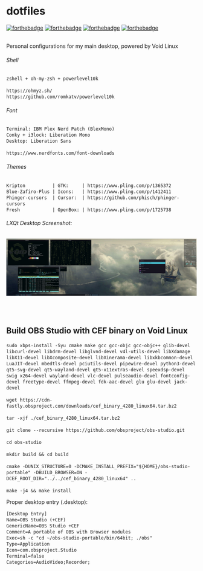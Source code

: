 # dotfiles

[![forthebadge](https://forthebadge.com/images/badges/just-plain-nasty.svg)](https://forthebadge.com) 
[![forthebadge](https://forthebadge.com/images/badges/compatibility-club-penguin.svg)](https://forthebadge.com) 
[![forthebadge](https://forthebadge.com/images/badges/built-with-swag.svg)](https://forthebadge.com) 
[![forthebadge](https://forthebadge.com/images/badges/powered-by-jeffs-keyboard.svg)](https://forthebadge.com)

<br/>
Personal configurations for my main desktop, powered by Void Linux

###### Shell
```
zshell + oh-my-zsh + powerlevel10k

https://ohmyz.sh/
https://github.com/romkatv/powerlevel10k
```

###### Font
```
Terminal: IBM Plex Nerd Patch (BlexMono)
Conky + i3lock: Liberation Mono
Desktop: Liberation Sans

https://www.nerdfonts.com/font-downloads
```

###### Themes
```
Kripton          | GTK:     | https://www.pling.com/p/1365372
Blue-Zafiro-Plus | Icons:   | https://www.pling.com/p/1412411
Phinger-cursors  | Cursor:  | https://github.com/phisch/phinger-cursors
Fresh            | OpenBox: | https://www.pling.com/p/1725738
```

###### LXQt Desktop Screenshot:
![desktoppreview](screenshot10-03-2022.png)

<br/>
<br/>

## Build OBS Studio with CEF binary on Void Linux
```
sudo xbps-install -Syu cmake make gcc gcc-objc gcc-objc++ glib-devel libcurl-devel libdrm-devel libglvnd-devel v4l-utils-devel libXdamage libX11-devel libXcomposite-devel libXinerama-devel libxkbcommon-devel LuaJIT-devel mbedtls-devel pciutils-devel pipewire-devel python3-devel qt5-svg-devel qt5-wayland-devel qt5-x11extras-devel speexdsp-devel swig x264-devel wayland-devel vlc-devel pulseaudio-devel fontconfig-devel freetype-devel ffmpeg-devel fdk-aac-devel glu glu-devel jack-devel

wget https://cdn-fastly.obsproject.com/downloads/cef_binary_4280_linux64.tar.bz2
  
tar -xjf ./cef_binary_4280_linux64.tar.bz2
  
git clone --recursive https://github.com/obsproject/obs-studio.git
  
cd obs-studio
  
mkdir build && cd build
  
cmake -DUNIX_STRUCTURE=0 -DCMAKE_INSTALL_PREFIX="${HOME}/obs-studio-portable" -DBUILD_BROWSER=ON -DCEF_ROOT_DIR="../../cef_binary_4280_linux64" ..
  
make -j4 && make install
```
Proper desktop entry (.desktop):
```
[Desktop Entry]
Name=OBS Studio (+CEF)
GenericName=OBS Studio +CEF
Comment=A portable of OBS with Browser modules
Exec=sh -c "cd ~/obs-studio-portable/bin/64bit; ./obs"
Type=Application
Icon=com.obsproject.Studio
Terminal=false
Categories=AudioVideo;Recorder;
```
